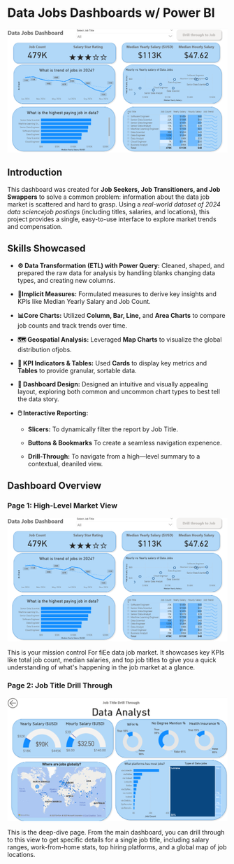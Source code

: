 # Data Jobs Dashboards w/ Power BI

![Dashboard Page 1](/Data%20Jobs%20V1/images/Project%201%20Page%201.png)

## Introduction

This dashboard was created for **Job Seekers, Job Transitioners, and Job Swappers** to solve a common problem: information about the data job market is scattered and hard to grasp. Using a *real-world dataset of 2024 data sciencejob postings* (including titles, salaries, and locations), this project provides a single, easy-to-use interface to explore market trends and compensation.

## Skills Showcased

- **⚙️ Data Transformation (ETL) with Power Query:** Cleaned, shaped, and prepared the raw data for analysis by handling blanks changing data types, and creating new columns.

- **🧮Implicit Measures:** Formulated measures to derive key insights
and KPls like Median Yearly Salary and Job Count.

- **📊Core Charts:** Utilized **Column, Bar, Line,** and **Area Charts** to compare job counts and track trends over time.

- **🗺️ Geospatial Analysis:** Leveraged **Map Charts** to visualize the global distribution ofjobs.

- **🔢 KPI Indicators & Tables:** Used **Cards** to display key metrics
and **Tables** to provide granular, sortable data.

- **🎨 Dashboard Design:** Designed an intuitive and visually
appealing layout, exploring both common and uncommon chart
types to best tell the data story.

- **🖱️ Interactive Reporting:**
  - **Slicers:** To dynamically filter the report by Job Title.

  - **Buttons & Bookmarks** To create a seamless navigation
expenence.

  - **Drill-Through:** To navigate from a high—level summary to a
contextual, deaniled view.

## Dashboard Overview

### Page 1: High-Level Market View  

![Dashboard Page 1](/Data%20Jobs%20V1/images/Project%201%20Page%201.png)

This is your mission control For fiEe data job market. It showcases key KPIs like total job count, median salaries, and top job titles to give you a quick understanding of what's happening in the job market at a glance.

### Page 2: Job Title Drill Through

![Dashboard Page 1](/Data%20Jobs%20V1/images/Project%201%20Page%202.png)

This is the deep-dive page. From the main dashboard, you can drill through to this view to get specific details for a single job title, including salary ranges, work-from-home stats, top hiring platforms, and a global map of job locations.